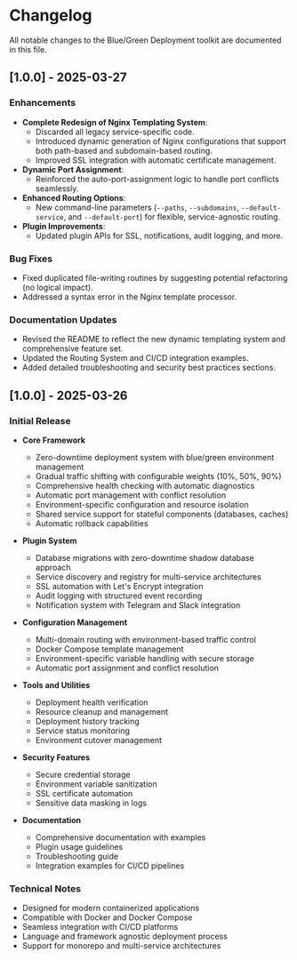 # Changelog

All notable changes to the Blue/Green Deployment toolkit are documented in this file.

## [1.0.0] - 2025-03-27

### Enhancements
- **Complete Redesign of Nginx Templating System**:  
  - Discarded all legacy service-specific code.
  - Introduced dynamic generation of Nginx configurations that support both path-based and subdomain-based routing.
  - Improved SSL integration with automatic certificate management.
- **Dynamic Port Assignment**:  
  - Reinforced the auto-port-assignment logic to handle port conflicts seamlessly.
- **Enhanced Routing Options**:  
  - New command-line parameters (`--paths`, `--subdomains`, `--default-service`, and `--default-port`) for flexible, service-agnostic routing.
- **Plugin Improvements**:  
  - Updated plugin APIs for SSL, notifications, audit logging, and more.
  
### Bug Fixes
- Fixed duplicated file-writing routines by suggesting potential refactoring (no logical impact).
- Addressed a syntax error in the Nginx template processor.
  
### Documentation Updates
- Revised the README to reflect the new dynamic templating system and comprehensive feature set.
- Updated the Routing System and CI/CD integration examples.
- Added detailed troubleshooting and security best practices sections.

## [1.0.0] - 2025-03-26

### Initial Release

- **Core Framework**
  - Zero-downtime deployment system with blue/green environment management
  - Gradual traffic shifting with configurable weights (10%, 50%, 90%)
  - Comprehensive health checking with automatic diagnostics
  - Automatic port management with conflict resolution
  - Environment-specific configuration and resource isolation
  - Shared service support for stateful components (databases, caches)
  - Automatic rollback capabilities

- **Plugin System**
  - Database migrations with zero-downtime shadow database approach
  - Service discovery and registry for multi-service architectures
  - SSL automation with Let's Encrypt integration
  - Audit logging with structured event recording
  - Notification system with Telegram and Slack integration

- **Configuration Management**
  - Multi-domain routing with environment-based traffic control
  - Docker Compose template management
  - Environment-specific variable handling with secure storage
  - Automatic port assignment and conflict resolution

- **Tools and Utilities**
  - Deployment health verification
  - Resource cleanup and management
  - Deployment history tracking
  - Service status monitoring
  - Environment cutover management

- **Security Features**
  - Secure credential storage
  - Environment variable sanitization
  - SSL certificate automation
  - Sensitive data masking in logs

- **Documentation**
  - Comprehensive documentation with examples
  - Plugin usage guidelines
  - Troubleshooting guide
  - Integration examples for CI/CD pipelines

### Technical Notes

- Designed for modern containerized applications
- Compatible with Docker and Docker Compose
- Seamless integration with CI/CD platforms
- Language and framework agnostic deployment process
- Support for monorepo and multi-service architectures